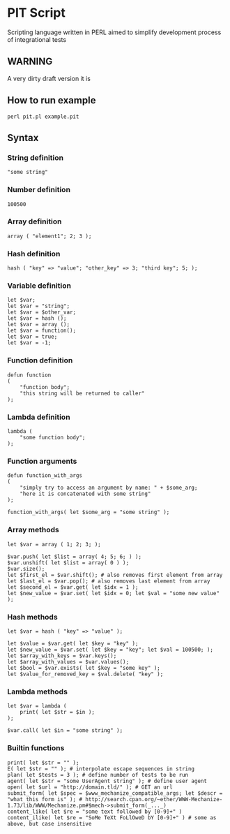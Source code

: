 PIT Script
==========

Scripting language written in PERL aimed to simplify development process of integrational tests

WARNING
-------

A very dirty draft version it is

How to run example
------------------

	perl pit.pl example.pit

Syntax
------

### String definition

	"some string"

### Number definition

	100500

### Array definition

	array ( "element1"; 2; 3 );

### Hash definition

	hash ( "key" => "value"; "other_key" => 3; "third key"; 5; );

### Variable definition

	let $var;
	let $var = "string";
	let $var = $other_var;
	let $var = hash ();
	let $var = array ();
	let $var = function();
	let $var = true;
	let $var = -1;

### Function definition

	defun function
	(
		"function body";
		"this string will be returned to caller"
	);

### Lambda definition

	lambda (
		"some function body";
	);

### Function arguments

	defun function_with_args
	(
		"simply try to access an argument by name: " + $some_arg;
		"here it is concatenated with some string"
	);

	function_with_args( let $some_arg = "some string" );

### Array methods

	let $var = array ( 1; 2; 3; );

	$var.push( let $list = array( 4; 5; 6; ) );
	$var.unshift( let $list = array( 0 ) );
	$var.size();
	let $first_el = $var.shift(); # also removes first element from array
	let $last_el = $var.pop(); # also removes last element from array
	let $second_el = $var.get( let $idx = 1 );
	let $new_value = $var.set( let $idx = 0; let $val = "some new value" );

### Hash methods

	let $var = hash ( "key" => "value" );

	let $value = $var.get( let $key = "key" );
	let $new_value = $var.set( let $key = "key"; let $val = 100500; );
	let $array_with_keys = $var.keys();
	let $array_with_values = $var.values();
	let $bool = $var.exists( let $key = "some key" );
	let $value_for_removed_key = $val.delete( "key" );

### Lambda methods

	let $var = lambda (
		print( let $str = $in );
	);

	$var.call( let $in = "some string" );

### Builtin functions

	print( let $str = "" );
	E( let $str = "" ); # interpolate escape sequences in string
	plan( let $tests = 3 ); # define number of tests to be run
	agent( let $str = "some UserAgent string" ); # define user agent
	open( let $url = "http://domain.tld/" ); # GET an url
	submit_form( let $spec = $www_mechanize_compatible_args; let $descr = "what this form is" ); # http://search.cpan.org/~ether/WWW-Mechanize-1.73/lib/WWW/Mechanize.pm#$mech->submit_form(_..._)
	content_like( let $re = "some text followed by [0-9]+" )
	content_ilike( let $re = "SoMe TeXt FoLlOweD bY [0-9]+" ) # some as above, but case insensitive

